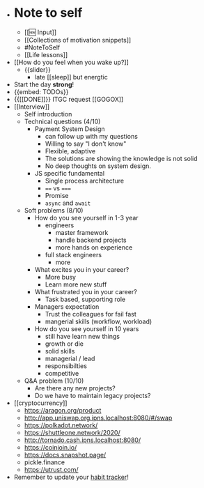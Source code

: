- # Note to self
    - [[🆕 Input]]
    - [[Collections of motivation snippets]]
    - #NoteToSelf
    - [[Life lessons]]
- [[How do you feel when you wake up?]]
    - {{slider}}
        - late [[sleep]] but energtic
- Start the day **strong**!
- {{embed: TODOs}}
- {{[[DONE]]}}  ITGC request [[GOGOX]]
- [[Interview]]
    - Self introduction
    - Technical questions (4/10)
        - Payment System Design 
            - can follow up with my questions
            - Willing to say "I don't know"
            - Flexible, adaptive
            - The solutions are showing the knowledge is not solid
            - No deep thoughts on system design.
        - JS specific fundamental
            - Single process architecture
            - `==` vs `===`
            - Promise
            - `async` and `await`
    - Soft problems (8/10)
        - How do you see yourself in 1-3 year
            - engineers
                - master framework
                - handle backend projects
                - more hands on experience
            - full stack engineers
                - more
        - What excites you in your career?
            - More busy 
            - Learn more new stuff
        - What frustrated you in your career?
            - Task based, supporting role
        - Managers expectation
            - Trust the colleagues for fail fast
            - mangerial skills (workflow, workload)
        - How do you see yourself in 10 years
            - still have learn new things
            - growth or die
            - solid skills
            - managerial / lead
            - responsibilties
            - competitive
    - Q&A problem (10/10)
        - Are there any new projects?
        - Do we have to maintain legacy projects?
- [[cryptocurrency]]
    - https://aragon.org/product
    - http://app.uniswap.org.ipns.localhost:8080/#/swap
    - https://polkadot.network/
    - https://shuttleone.network/2020/
    - http://tornado.cash.ipns.localhost:8080/
    - https://coinjoin.io/
    - https://docs.snapshot.page/
    - pickle.finance
    - https://utrust.com/
- Remember to update your [habit tracker](https://docs.google.com/spreadsheets/d/1rVOW_AvAsjRBhm2VjXzHcHkOJ14dviBUIPj3M5xvICs/edit#gid=1376149734)!
